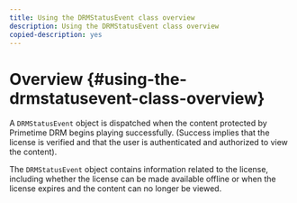 ```yaml
---
title: Using the DRMStatusEvent class overview
description: Using the DRMStatusEvent class overview
copied-description: yes
---
```


# Overview {#using-the-drmstatusevent-class-overview}

A `DRMStatusEvent` object is dispatched when the content protected by Primetime DRM begins playing successfully. (Success implies that the license is verified and that the user is authenticated and authorized to view the content).

The `DRMStatusEvent` object contains information related to the license, including whether the license can be made available offline or when the license expires and the content can no longer be viewed. 
